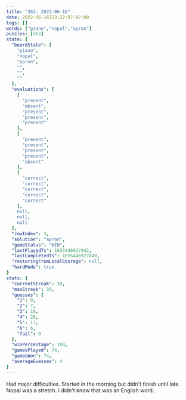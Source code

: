 ```yaml
---
title: "362: 2022-06-16"
date: 2022-06-16T23:22:07-07:00
tags: []
words: ["piano","nopal","apron"]
puzzles: [362]
state: {
  "boardState": [
    "piano",
    "nopal",
    "apron",
    "",
    "",
    ""
  ],
  "evaluations": [
    [
      "present",
      "absent",
      "present",
      "present",
      "present"
    ],
    [
      "present",
      "present",
      "present",
      "present",
      "absent"
    ],
    [
      "correct",
      "correct",
      "correct",
      "correct",
      "correct"
    ],
    null,
    null,
    null
  ],
  "rowIndex": 3,
  "solution": "apron",
  "gameStatus": "WIN",
  "lastPlayedTs": 1655446927842,
  "lastCompletedTs": 1655446927840,
  "restoringFromLocalStorage": null,
  "hardMode": true
}
stats: {
  "currentStreak": 39,
  "maxStreak": 39,
  "guesses": {
    "1": 0,
    "2": 7,
    "3": 16,
    "4": 28,
    "5": 17,
    "6": 6,
    "fail": 0
  },
  "winPercentage": 100,
  "gamesPlayed": 74,
  "gamesWon": 74,
  "averageGuesses": 4
}
---
```


<!-- more -->
Had major difficulties. Started in the morning but didn't finish until late. Nopal was a stretch. I didn't know that was an English word. 
